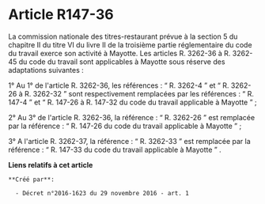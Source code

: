 # Article R147-36

La commission nationale des titres-restaurant prévue à la section 5 du chapitre II du titre VI du livre II de la troisième
partie réglementaire du code du travail exerce son activité à Mayotte. Les articles R. 3262-36 à R. 3262-45 du code du
travail sont applicables à Mayotte sous réserve des adaptations suivantes : 

1° Au 1° de l'article R. 3262-36, les références : “ R. 3262-4 ” et “ R. 3262-26 à R. 3262-32 ” sont respectivement
remplacées par les références : “ R. 147-4 ” et “ R. 147-26 à R. 147-32 du code du travail applicable à Mayotte ” ; 

2° Au 3° de l'article R. 3262-36, la référence : “ R. 3262-26 ” est remplacée par la référence : “ R. 147-26 du code du
travail applicable à Mayotte ” ; 

3° A l'article R. 3262-37, la référence : “ R. 3262-33 ” est remplacée par la référence : “ R. 147-33 du code du travail
applicable à Mayotte ” .

**Liens relatifs à cet article**

	**Créé par**:

	  - Décret n°2016-1623 du 29 novembre 2016 - art. 1
